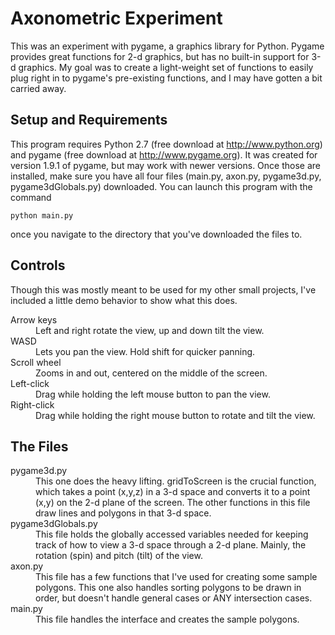 Axonometric Experiment
======================

This was an experiment with pygame, a graphics library for Python. Pygame provides great functions for 2-d graphics, but has no built-in support for 3-d graphics.
My goal was to create a light-weight set of functions to easily plug right in to pygame's pre-existing functions, and I may have gotten a bit carried away.

Setup and Requirements
----------------------

This program requires Python 2.7 (free download at http://www.python.org) and pygame (free download at http://www.pygame.org). It was created for version 1.9.1 of pygame, but may work with newer versions.
Once those are installed, make sure you have all four files (main.py, axon.py, pygame3d.py, pygame3dGlobals.py) downloaded. You can launch this program with the command 

    python main.py
	
once you navigate to the directory that you've downloaded the files to.

Controls
--------

Though this was mostly meant to be used for my other small projects, I've included a little demo behavior to
show what this does. 

<dl>
  <dt>Arrow keys</dt>
  <dd>Left and right rotate the view, up and down tilt the view.</dd>
  <dt>WASD</dt>
  <dd>Lets you pan the view. Hold shift for quicker panning.</dd>
  <dt>Scroll wheel
  <dd>Zooms in and out, centered on the middle of the screen.</dd>
  <dt>Left-click</dt>
  <dd>Drag while holding the left mouse button to pan the view.</dd>
  <dt>Right-click</dt>
  <dd>Drag while holding the right mouse button to rotate and tilt the view.</dd>
</dl>

The Files
---------

<dl>
  <dt>pygame3d.py</dt>
  <dd>This one does the heavy lifting. gridToScreen is the crucial function, which takes a point (x,y,z) in a 3-d space and converts it to a point (x,y) on the 2-d plane of the screen. The other functions in this file draw lines and polygons in that 3-d space.</dd>
  <dt>pygame3dGlobals.py</dt>
  <dd>This file holds the globally accessed variables needed for keeping track of how to view a 3-d space through a 2-d plane. Mainly, the rotation (spin) and pitch (tilt) of the view.</dd>
  <dt>axon.py</dt>
  <dd>This file has a few functions that I've used for creating some sample polygons. This one also handles sorting polygons to be drawn in order, but doesn't handle general cases or ANY intersection cases.</dd>
  <dt>main.py</dt>
  <dd>This file handles the interface and creates the sample polygons.</dd>
</dl>